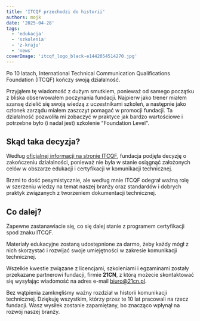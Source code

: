 ```yaml
---
title: 'ITCQF przechodzi do historii'
authors: mojk
date: '2025-04-28'
tags:
  - 'edukacja'
  - 'szkolenia'
  - 'z-kraju'
  - 'news'
coverImage: 'itcqf_logo_black-e1442054514270.jpg'
---
```


Po 10 latach, International Technical Communication Qualifications Foundation
(ITCQF) kończy swoją działalność.

<!-- truncate -->

Przyjąłem tę wiadomość z dużym smutkiem, ponieważ od samego początku z bliska
obserwowałem poczynania fundacji. Najpierw jako trener miałem szansę dzielić
się swoją wiedzą z uczestnikami szkoleń, a następnie jako członek zarządu miałem
zaszczyt pomagać w promocji fundacji. Ta działalność pozwoliła mi zobaczyć w
praktyce jak bardzo wartościowe i potrzebne było (i nadal jest) szkolenie
"Foundation Level".

## Skąd taka decyzja?

Według
[oficjalnej informacji na stronie ITCQF](https://itcqf.org/announcement-of-foundation-liquidation/),
fundacja podjęła decyzję o zakończeniu działalności, ponieważ nie była w stanie
osiągnąć założonych celów w obszarze edukacji i certyfikacji w komunikacji
technicznej.

Brzmi to dość pesymistycznie, ale według mnie ITCQF odegrał ważną rolę w
szerzeniu wiedzy na temat naszej branży oraz standardów i dobrych praktyk
związanych z tworzeniem dokumentacji technicznej.

## Co dalej?

Zapewne zastanawiacie się, co się dalej stanie z programem certyfikacji spod
znaku ITCQF.

Materiały edukacyjne zostaną udostępnione za darmo, żeby każdy mógł z nich
skorzystać i rozwijać swoje umiejętności w zakresie komunikacji technicznej.

Wszelkie kwestie związane z licencjami, szkoleniami i egzaminami zostały
przekazane partnerowi fundacji, firmie **21CN**, z którą możecie skontaktować
się wysyłając wiadomość na adres e-mail [biuro@21cn.pl](mailto:biuro@21cn.pl).

Bez wątpienia zamknęliśmy ważny rozdział w historii komunikacji technicznej.
Dziękuję wszystkim, którzy przez te 10 lat pracowali na rzecz fundacji. Wasz
wysiłek zostanie zapamiętany, bo znacząco wpłynął na rozwój naszej branży.
